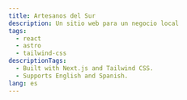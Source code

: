 ```yaml
---
title: Artesanos del Sur
description: Un sitio web para un negocio local
tags:
  - react
  - astro
  - tailwind-css
descriptionTags:
  - Built with Next.js and Tailwind CSS.
  - Supports English and Spanish.
lang: es
---
```

